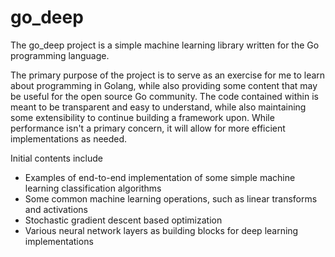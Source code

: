 # go_deep

The go_deep project is a simple machine learning library written for the Go programming language.

The primary purpose of the project is to serve as an exercise for me to learn about programming in Golang, while also providing some content that may be useful for the open source Go community. The code contained within is meant to be transparent and easy to understand, while also maintaining some extensibility to continue building a framework upon. While performance isn't a primary concern, it will allow for more efficient implementations as needed.

Initial contents include
 * Examples of end-to-end implementation of some simple machine learning classification algorithms
 * Some common machine learning operations, such as linear transforms and activations
 * Stochastic gradient descent based optimization
 * Various neural network layers as building blocks for deep learning implementations

